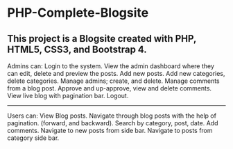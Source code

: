 # PHP-Complete-Blogsite

This project is a Blogsite created with PHP, HTML5, CSS3, and Bootstrap 4.
------------------------------------------------------------------------

Admins can:
    Login to the system.
    View the admin dashboard where they can edit, delete and preview the posts.
    Add new posts.
    Add new categories, delete categories.
    Manage admins; create, and delete.
    Manage comments from a blog post. Approve and up-approve, view and delete comments.
    View live blog with pagination bar.
    Logout. 

-------------------------------------------------------------------------

Users can:
    View Blog posts.
    Navigate through blog posts with the help of pagination. (forward, and backward).
    Search by category, post, date.
    Add comments.
    Navigate to new posts from side bar.
    Navigate to posts from category side bar.
